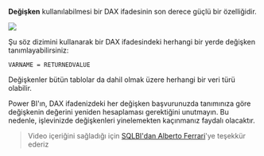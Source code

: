 **Değişken** kullanılabilmesi bir DAX ifadesinin son derece güçlü bir özelliğidir.

![](media/7-4-dax-expressions/dax-variables_1.png)

Şu söz dizimini kullanarak bir DAX ifadesindeki herhangi bir yerde değişken tanımlayabilirsiniz:

    VARNAME = RETURNEDVALUE

Değişkenler bütün tablolar da dahil olmak üzere herhangi bir veri türü olabilir.

Power BI'ın, DAX ifadenizdeki her değişken başvurunuzda tanımınıza göre değişkenin değerini yeniden hesaplaması gerektiğini unutmayın. Bu nedenle, işlevinizde değişkenleri yinelemekten kaçınmanız faydalı olacaktır.

> Video içeriğini sağladığı için [SQLBI'dan Alberto Ferrari](http://www.sqlbi.com/learning-dax)'ye teşekkür ederiz
> 
> 


